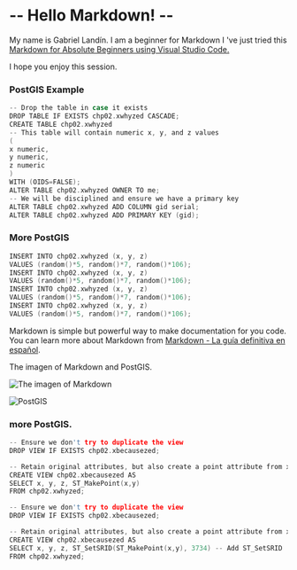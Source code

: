 # -- Hello Markdown! --
My name is Gabriel Landín. I am a beginner for Markdown
I 've just tried this [Markdown for Absolute Beginners using Visual Studio Code.](https://www.youtube.com/watch?v=UvaZzOkM1j0)

I hope you enjoy this session.

### PostGIS Example 
```c
-- Drop the table in case it exists
DROP TABLE IF EXISTS chp02.xwhyzed CASCADE;
CREATE TABLE chp02.xwhyzed
-- This table will contain numeric x, y, and z values
(
x numeric,
y numeric,
z numeric
)
WITH (OIDS=FALSE);
ALTER TABLE chp02.xwhyzed OWNER TO me;
-- We will be disciplined and ensure we have a primary key
ALTER TABLE chp02.xwhyzed ADD COLUMN gid serial;
ALTER TABLE chp02.xwhyzed ADD PRIMARY KEY (gid);
```
### More PostGIS
```c
INSERT INTO chp02.xwhyzed (x, y, z)
VALUES (random()*5, random()*7, random()*106);
INSERT INTO chp02.xwhyzed (x, y, z)
VALUES (random()*5, random()*7, random()*106);
INSERT INTO chp02.xwhyzed (x, y, z)
VALUES (random()*5, random()*7, random()*106);
INSERT INTO chp02.xwhyzed (x, y, z)
VALUES (random()*5, random()*7, random()*106);
```
Markdown is simple but powerful way to make documentation for you code. 
You can learn more about Markdown from [Markdown - La guía definitiva en español](https://markdown.es/).

The imagen of Markdown and PostGIS.

![The imagen of Markdown](https://upload.wikimedia.org/wikipedia/commons/thumb/4/48/Markdown-mark.svg/640px-Markdown-mark.svg.png)

![PostGIS](https://i1.wp.com/acolita.com/wp-content/uploads/2017/10/Que-es-PostGIS.jpg?fit=640%2C400&ssl=1)

### more PostGIS.
```c
-- Ensure we don't try to duplicate the view
DROP VIEW IF EXISTS chp02.xbecausezed;

-- Retain original attributes, but also create a point attribute from x and y
CREATE VIEW chp02.xbecausezed AS
SELECT x, y, z, ST_MakePoint(x,y)
FROM chp02.xwhyzed;

-- Ensure we don't try to duplicate the view
DROP VIEW IF EXISTS chp02.xbecausezed;

-- Retain original attributes, but also create a point attribute from x and y
CREATE VIEW chp02.xbecausezed AS
SELECT x, y, z, ST_SetSRID(ST_MakePoint(x,y), 3734) -- Add ST_SetSRID
FROM chp02.xwhyzed;
```